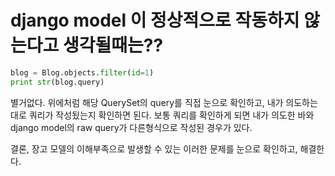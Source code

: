 # django model 이 정상적으로 작동하지 않는다고 생각될때는??

```python
blog = Blog.objects.filter(id=1)
print str(blog.query)
```

별거없다. 위에처럼 해당 QuerySet의 query를 직접 눈으로 확인하고, 내가 의도하는대로 쿼리가 작성됬는지 확인하면 된다. 보통 쿼리를 확인하게 되면 내가 의도한 바와 django model의 raw query가 다른형식으로 작성된 경우가 있다. 

결론, 장고 모델의 이해부족으로 발생할 수 있는 이러한 문제를 눈으로 확인하고, 해결한다.

